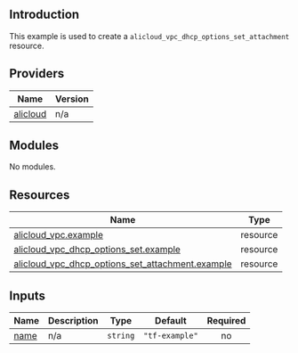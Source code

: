 <!-- BEGIN_TF_DOCS -->
## Introduction

This example is used to create a `alicloud_vpc_dhcp_options_set_attachment` resource.

## Providers

| Name | Version |
|------|---------|
| <a name="provider_alicloud"></a> [alicloud](#provider\_alicloud) | n/a |

## Modules

No modules.

## Resources

| Name | Type |
|------|------|
| [alicloud_vpc.example](https://registry.terraform.io/providers/aliyun/alicloud/latest/docs/resources/vpc) | resource |
| [alicloud_vpc_dhcp_options_set.example](https://registry.terraform.io/providers/aliyun/alicloud/latest/docs/resources/vpc_dhcp_options_set) | resource |
| [alicloud_vpc_dhcp_options_set_attachment.example](https://registry.terraform.io/providers/aliyun/alicloud/latest/docs/resources/vpc_dhcp_options_set_attachment) | resource |

## Inputs

| Name | Description | Type | Default | Required |
|------|-------------|------|---------|:--------:|
| <a name="input_name"></a> [name](#input\_name) | n/a | `string` | `"tf-example"` | no |
<!-- END_TF_DOCS -->    